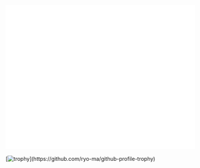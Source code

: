 ![Metrics](github-metrics.svg)


[![trophy](https://github-profile-trophy.vercel.app/?username=chenfeng-huang&no-frame=true&margin-w=15&rank=-C,-?)](https://github.com/ryo-ma/github-profile-trophy)
